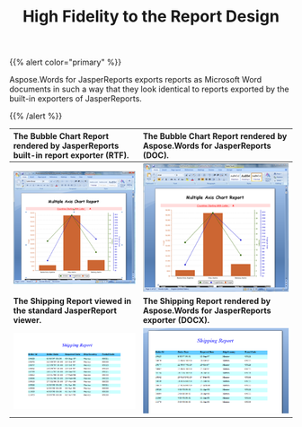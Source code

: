 ﻿---
title: High Fidelity to the Report Design
second_title: Aspose.Words for JasperReports
articleTitle: High Fidelity to the Report Design
linktitle: High Fidelity to the Report Design
description: "Aspose.Words for JasperReports exports reports as Microsoft Word documents in such a way that they look identical to reports exported by the built-in exporters of JasperReports."
type: docs
weight: 30
url: /jasperreports/high-fidelity-to-the-report-design/
---

{{% alert color="primary" %}}

Aspose.Words for JasperReports exports reports as Microsoft Word documents in such a way that they look identical to reports exported by the built-in exporters of JasperReports. 

{{% /alert %}}

| The Bubble Chart Report rendered by JasperReports built-in report exporter (RTF). | The Bubble Chart Report rendered by Aspose.Words for JasperReports (DOC). |
| :- | :- |
| ![todo:image_alt_text](high-fidelity-to-the-report-design-1.png) | ![todo:image_alt_text](high-fidelity-to-the-report-design-2.png) |
| **The Shipping Report viewed in the standard JasperReport viewer.** | **The Shipping Report rendered by Aspose.Words for JasperReports exporter (DOCX).** |
| ![todo:image_alt_text](high-fidelity-to-the-report-design-3.png) | ![todo:image_alt_text](high-fidelity-to-the-report-design-4.png) |

